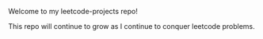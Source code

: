 Welcome to my leetcode-projects repo! 

This repo will continue to grow as I continue to conquer leetcode problems.
